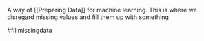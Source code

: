 A way of [[Preparing Data]]
 for machine learning. This is where we disregard missing values and fill them up with something

#fillmissingdata

